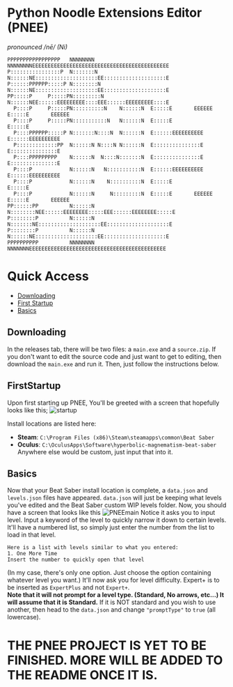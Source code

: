 # Python Noodle Extensions Editor (PNEE)
*pronounced /nē/ (Ni)*
```
PPPPPPPPPPPPPPPPP   NNNNNNNN        NNNNNNNNEEEEEEEEEEEEEEEEEEEEEEEEEEEEEEEEEEEEEEEEEEEE
P::::::::::::::::P  N:::::::N       N::::::NE::::::::::::::::::::EE::::::::::::::::::::E
P::::::PPPPPP:::::P N::::::::N      N::::::NE::::::::::::::::::::EE::::::::::::::::::::E
PP:::::P     P:::::PN:::::::::N     N::::::NEE::::::EEEEEEEEE::::EEE::::::EEEEEEEEE::::E
  P::::P     P:::::PN::::::::::N    N::::::N  E:::::E       EEEEEE  E:::::E       EEEEEE
  P::::P     P:::::PN:::::::::::N   N::::::N  E:::::E               E:::::E             
  P::::PPPPPP:::::P N:::::::N::::N  N::::::N  E::::::EEEEEEEEEE     E::::::EEEEEEEEEE   
  P:::::::::::::PP  N::::::N N::::N N::::::N  E:::::::::::::::E     E:::::::::::::::E   
  P::::PPPPPPPPP    N::::::N  N::::N:::::::N  E:::::::::::::::E     E:::::::::::::::E   
  P::::P            N::::::N   N:::::::::::N  E::::::EEEEEEEEEE     E::::::EEEEEEEEEE   
  P::::P            N::::::N    N::::::::::N  E:::::E               E:::::E             
  P::::P            N::::::N     N:::::::::N  E:::::E       EEEEEE  E:::::E       EEEEEE
PP::::::PP          N::::::N      N::::::::NEE::::::EEEEEEEE:::::EEE::::::EEEEEEEE:::::E
P::::::::P          N::::::N       N:::::::NE::::::::::::::::::::EE::::::::::::::::::::E
P::::::::P          N::::::N        N::::::NE::::::::::::::::::::EE::::::::::::::::::::E
PPPPPPPPPP          NNNNNNNN         NNNNNNNEEEEEEEEEEEEEEEEEEEEEEEEEEEEEEEEEEEEEEEEEEEE
```
# Quick Access
- [Downloading](#Downloading)
- [First Startup](#FirstStartup)
- [Basics](#Basics)

## Downloading
In the releases tab, there will be two files: a `main.exe` and a `source.zip`. If you don't want to edit the source code and just want to get to editing, then download the `main.exe` and run it. Then, just follow the instructions below.

## FirstStartup
Upon first starting up PNEE, You'll be greeted with a screen that hopefully looks like this;
![startup](https://i.ibb.co/qFTT65L/First-Startup.png)

Install locations are listed here:
- **Steam**: `C:\Program Files (x86)\Steam\steamapps\common\Beat Saber`
- **Oculus**: `C:\OculusApps\Software\hyperbolic-magnematism-beat-saber`\
Anywhere else would be custom, just input that into it.

## Basics
Now that your Beat Saber install location is complete, a `data.json` and `levels.json` files have appeared. `data.json` will just be keeping what levels you've edited and the Beat Saber custom WIP levels folder. 
Now, you should have a screen that looks like this
![PNEEmain](https://i.ibb.co/Qbs1zBR/Intro-Screen.png)
Notice it asks you to input level. Input a keyword of the level to quickly narrow it down to certain levels. It'll have a numbered list, so simply just enter the number from the list to load in that level.
```
Here is a list with levels similar to what you entered:
1. One More Time 
Insert the number to quickly open that level

```
(In my case, there's only one option. Just choose the option containing whatever level you want.)
It'll now ask you for level difficulty. Expert+ is to be inserted as `ExpertPlus` and not `Expert+`. \
**Note that it will not prompt for a level type. (Standard, No arrows, etc...) It will assume that it is Standard.** If it is NOT standard and you wish to use another, then head to the `data.json` and change `"promptType"` to `true` (all lowercase). 

# THE PNEE PROJECT IS YET TO BE FINISHED. MORE WILL BE ADDED TO THE README ONCE IT IS.
